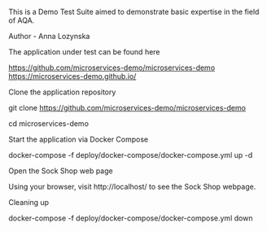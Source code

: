 This is a Demo Test Suite aimed to demonstrate basic expertise in the field of AQA.

Author - Anna Lozynska


The application under test can be found here

https://github.com/microservices-demo/microservices-demo
https://microservices-demo.github.io/

Clone the application repository

git clone https://github.com/microservices-demo/microservices-demo

cd microservices-demo

Start the application via Docker Compose

docker-compose -f deploy/docker-compose/docker-compose.yml up -d

Open the Sock Shop web page

Using your browser, visit http://localhost/ to see the Sock Shop webpage.

Cleaning up

docker-compose -f deploy/docker-compose/docker-compose.yml down
